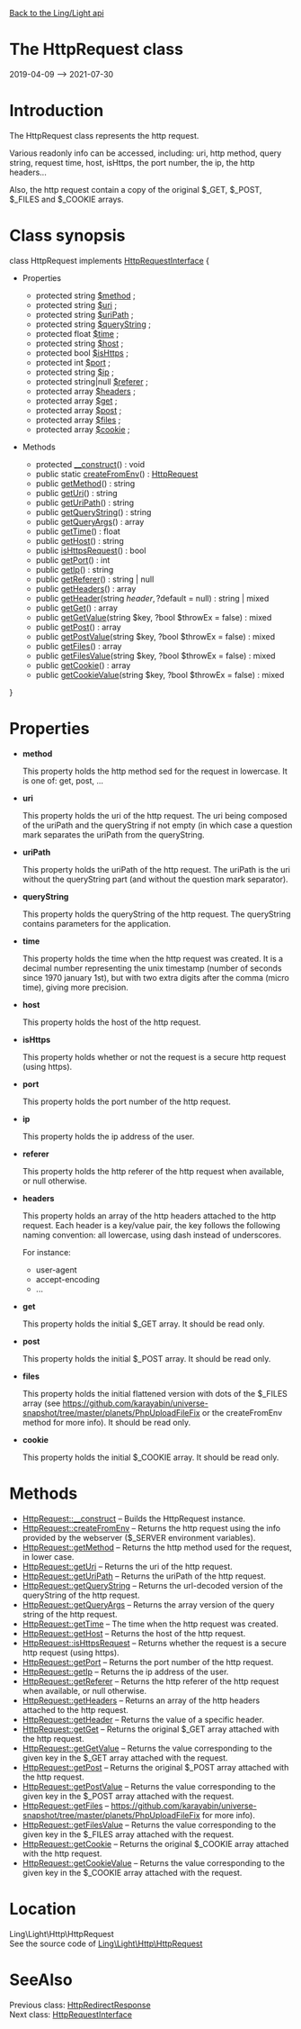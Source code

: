 [Back to the Ling/Light api](https://github.com/lingtalfi/Light/blob/master/doc/api/Ling/Light.md)



The HttpRequest class
================
2019-04-09 --> 2021-07-30






Introduction
============

The HttpRequest class represents the http request.

Various readonly info can be accessed, including:
uri, http method, query string, request time, host, isHttps, the port number, the ip,
the http headers...

Also, the http request contain a copy of the original $_GET, $_POST, $_FILES and $_COOKIE arrays.



Class synopsis
==============


class <span class="pl-k">HttpRequest</span> implements [HttpRequestInterface](https://github.com/lingtalfi/Light/blob/master/doc/api/Ling/Light/Http/HttpRequestInterface.md) {

- Properties
    - protected string [$method](#property-method) ;
    - protected string [$uri](#property-uri) ;
    - protected string [$uriPath](#property-uriPath) ;
    - protected string [$queryString](#property-queryString) ;
    - protected float [$time](#property-time) ;
    - protected string [$host](#property-host) ;
    - protected bool [$isHttps](#property-isHttps) ;
    - protected int [$port](#property-port) ;
    - protected string [$ip](#property-ip) ;
    - protected string|null [$referer](#property-referer) ;
    - protected array [$headers](#property-headers) ;
    - protected array [$get](#property-get) ;
    - protected array [$post](#property-post) ;
    - protected array [$files](#property-files) ;
    - protected array [$cookie](#property-cookie) ;

- Methods
    - protected [__construct](https://github.com/lingtalfi/Light/blob/master/doc/api/Ling/Light/Http/HttpRequest/__construct.md)() : void
    - public static [createFromEnv](https://github.com/lingtalfi/Light/blob/master/doc/api/Ling/Light/Http/HttpRequest/createFromEnv.md)() : [HttpRequest](https://github.com/lingtalfi/Light/blob/master/doc/api/Ling/Light/Http/HttpRequest.md)
    - public [getMethod](https://github.com/lingtalfi/Light/blob/master/doc/api/Ling/Light/Http/HttpRequest/getMethod.md)() : string
    - public [getUri](https://github.com/lingtalfi/Light/blob/master/doc/api/Ling/Light/Http/HttpRequest/getUri.md)() : string
    - public [getUriPath](https://github.com/lingtalfi/Light/blob/master/doc/api/Ling/Light/Http/HttpRequest/getUriPath.md)() : string
    - public [getQueryString](https://github.com/lingtalfi/Light/blob/master/doc/api/Ling/Light/Http/HttpRequest/getQueryString.md)() : string
    - public [getQueryArgs](https://github.com/lingtalfi/Light/blob/master/doc/api/Ling/Light/Http/HttpRequest/getQueryArgs.md)() : array
    - public [getTime](https://github.com/lingtalfi/Light/blob/master/doc/api/Ling/Light/Http/HttpRequest/getTime.md)() : float
    - public [getHost](https://github.com/lingtalfi/Light/blob/master/doc/api/Ling/Light/Http/HttpRequest/getHost.md)() : string
    - public [isHttpsRequest](https://github.com/lingtalfi/Light/blob/master/doc/api/Ling/Light/Http/HttpRequest/isHttpsRequest.md)() : bool
    - public [getPort](https://github.com/lingtalfi/Light/blob/master/doc/api/Ling/Light/Http/HttpRequest/getPort.md)() : int
    - public [getIp](https://github.com/lingtalfi/Light/blob/master/doc/api/Ling/Light/Http/HttpRequest/getIp.md)() : string
    - public [getReferer](https://github.com/lingtalfi/Light/blob/master/doc/api/Ling/Light/Http/HttpRequest/getReferer.md)() : string | null
    - public [getHeaders](https://github.com/lingtalfi/Light/blob/master/doc/api/Ling/Light/Http/HttpRequest/getHeaders.md)() : array
    - public [getHeader](https://github.com/lingtalfi/Light/blob/master/doc/api/Ling/Light/Http/HttpRequest/getHeader.md)(string $header, ?$default = null) : string | mixed
    - public [getGet](https://github.com/lingtalfi/Light/blob/master/doc/api/Ling/Light/Http/HttpRequest/getGet.md)() : array
    - public [getGetValue](https://github.com/lingtalfi/Light/blob/master/doc/api/Ling/Light/Http/HttpRequest/getGetValue.md)(string $key, ?bool $throwEx = false) : mixed
    - public [getPost](https://github.com/lingtalfi/Light/blob/master/doc/api/Ling/Light/Http/HttpRequest/getPost.md)() : array
    - public [getPostValue](https://github.com/lingtalfi/Light/blob/master/doc/api/Ling/Light/Http/HttpRequest/getPostValue.md)(string $key, ?bool $throwEx = false) : mixed
    - public [getFiles](https://github.com/lingtalfi/Light/blob/master/doc/api/Ling/Light/Http/HttpRequest/getFiles.md)() : array
    - public [getFilesValue](https://github.com/lingtalfi/Light/blob/master/doc/api/Ling/Light/Http/HttpRequest/getFilesValue.md)(string $key, ?bool $throwEx = false) : mixed
    - public [getCookie](https://github.com/lingtalfi/Light/blob/master/doc/api/Ling/Light/Http/HttpRequest/getCookie.md)() : array
    - public [getCookieValue](https://github.com/lingtalfi/Light/blob/master/doc/api/Ling/Light/Http/HttpRequest/getCookieValue.md)(string $key, ?bool $throwEx = false) : mixed

}




Properties
=============

- <span id="property-method"><b>method</b></span>

    This property holds the http method sed for the request in lowercase.
    It is one of: get, post, ...
    
    

- <span id="property-uri"><b>uri</b></span>

    This property holds the uri of the http request. The uri
    being composed of the uriPath and the queryString if not empty (in which case
    a question mark separates the uriPath from the queryString.
    
    

- <span id="property-uriPath"><b>uriPath</b></span>

    This property holds the uriPath of the http request.
    The uriPath is the uri without the queryString part (and without the question mark
    separator).
    
    

- <span id="property-queryString"><b>queryString</b></span>

    This property holds the queryString of the http request.
    The queryString contains parameters for the application.
    
    

- <span id="property-time"><b>time</b></span>

    This property holds the time when the http request was created.
    It is a decimal number representing the unix timestamp (number of seconds since 1970 january 1st),
    but with two extra digits after the comma (micro time), giving more precision.
    
    

- <span id="property-host"><b>host</b></span>

    This property holds the host of the http request.
    
    

- <span id="property-isHttps"><b>isHttps</b></span>

    This property holds whether or not the request is a secure http request (using https).
    
    

- <span id="property-port"><b>port</b></span>

    This property holds the port number of the http request.
    
    

- <span id="property-ip"><b>ip</b></span>

    This property holds the ip address of the user.
    
    

- <span id="property-referer"><b>referer</b></span>

    This property holds the http referer of the http request when available, or null otherwise.
    
    

- <span id="property-headers"><b>headers</b></span>

    This property holds an array of the http headers attached to the http request.
    Each header is a key/value pair, the key follows the following naming convention: all lowercase,
    using dash instead of underscores.
    
    For instance:
    - user-agent
    - accept-encoding
    - ...
    
    

- <span id="property-get"><b>get</b></span>

    This property holds the initial $_GET array. It should be read only.
    
    

- <span id="property-post"><b>post</b></span>

    This property holds the initial $_POST array. It should be read only.
    
    

- <span id="property-files"><b>files</b></span>

    This property holds the initial flattened version with dots of the $_FILES array (see
    https://github.com/karayabin/universe-snapshot/tree/master/planets/PhpUploadFileFix or the createFromEnv
    method for more info).
    It should be read only.
    
    

- <span id="property-cookie"><b>cookie</b></span>

    This property holds the initial $_COOKIE array. It should be read only.
    
    



Methods
==============

- [HttpRequest::__construct](https://github.com/lingtalfi/Light/blob/master/doc/api/Ling/Light/Http/HttpRequest/__construct.md) &ndash; Builds the HttpRequest instance.
- [HttpRequest::createFromEnv](https://github.com/lingtalfi/Light/blob/master/doc/api/Ling/Light/Http/HttpRequest/createFromEnv.md) &ndash; Returns the http request using the info provided by the webserver ($_SERVER environment variables).
- [HttpRequest::getMethod](https://github.com/lingtalfi/Light/blob/master/doc/api/Ling/Light/Http/HttpRequest/getMethod.md) &ndash; Returns the http method used for the request, in lower case.
- [HttpRequest::getUri](https://github.com/lingtalfi/Light/blob/master/doc/api/Ling/Light/Http/HttpRequest/getUri.md) &ndash; Returns the uri of the http request.
- [HttpRequest::getUriPath](https://github.com/lingtalfi/Light/blob/master/doc/api/Ling/Light/Http/HttpRequest/getUriPath.md) &ndash; Returns the uriPath of the http request.
- [HttpRequest::getQueryString](https://github.com/lingtalfi/Light/blob/master/doc/api/Ling/Light/Http/HttpRequest/getQueryString.md) &ndash; Returns the url-decoded version of the queryString of the http request.
- [HttpRequest::getQueryArgs](https://github.com/lingtalfi/Light/blob/master/doc/api/Ling/Light/Http/HttpRequest/getQueryArgs.md) &ndash; Returns the array version of the query string of the http request.
- [HttpRequest::getTime](https://github.com/lingtalfi/Light/blob/master/doc/api/Ling/Light/Http/HttpRequest/getTime.md) &ndash; The time when the http request was created.
- [HttpRequest::getHost](https://github.com/lingtalfi/Light/blob/master/doc/api/Ling/Light/Http/HttpRequest/getHost.md) &ndash; Returns the host of the http request.
- [HttpRequest::isHttpsRequest](https://github.com/lingtalfi/Light/blob/master/doc/api/Ling/Light/Http/HttpRequest/isHttpsRequest.md) &ndash; Returns whether the request is a secure http request (using https).
- [HttpRequest::getPort](https://github.com/lingtalfi/Light/blob/master/doc/api/Ling/Light/Http/HttpRequest/getPort.md) &ndash; Returns the port number of the http request.
- [HttpRequest::getIp](https://github.com/lingtalfi/Light/blob/master/doc/api/Ling/Light/Http/HttpRequest/getIp.md) &ndash; Returns the ip address of the user.
- [HttpRequest::getReferer](https://github.com/lingtalfi/Light/blob/master/doc/api/Ling/Light/Http/HttpRequest/getReferer.md) &ndash; Returns the http referer of the http request when available, or null otherwise.
- [HttpRequest::getHeaders](https://github.com/lingtalfi/Light/blob/master/doc/api/Ling/Light/Http/HttpRequest/getHeaders.md) &ndash; Returns an array of the http headers attached to the http request.
- [HttpRequest::getHeader](https://github.com/lingtalfi/Light/blob/master/doc/api/Ling/Light/Http/HttpRequest/getHeader.md) &ndash; Returns the value of a specific header.
- [HttpRequest::getGet](https://github.com/lingtalfi/Light/blob/master/doc/api/Ling/Light/Http/HttpRequest/getGet.md) &ndash; Returns the original $_GET array attached with the http request.
- [HttpRequest::getGetValue](https://github.com/lingtalfi/Light/blob/master/doc/api/Ling/Light/Http/HttpRequest/getGetValue.md) &ndash; Returns the value corresponding to the given key in the $_GET array attached with the request.
- [HttpRequest::getPost](https://github.com/lingtalfi/Light/blob/master/doc/api/Ling/Light/Http/HttpRequest/getPost.md) &ndash; Returns the original $_POST array attached with the http request.
- [HttpRequest::getPostValue](https://github.com/lingtalfi/Light/blob/master/doc/api/Ling/Light/Http/HttpRequest/getPostValue.md) &ndash; Returns the value corresponding to the given key in the $_POST array attached with the request.
- [HttpRequest::getFiles](https://github.com/lingtalfi/Light/blob/master/doc/api/Ling/Light/Http/HttpRequest/getFiles.md) &ndash; https://github.com/karayabin/universe-snapshot/tree/master/planets/PhpUploadFileFix for more info).
- [HttpRequest::getFilesValue](https://github.com/lingtalfi/Light/blob/master/doc/api/Ling/Light/Http/HttpRequest/getFilesValue.md) &ndash; Returns the value corresponding to the given key in the $_FILES array attached with the request.
- [HttpRequest::getCookie](https://github.com/lingtalfi/Light/blob/master/doc/api/Ling/Light/Http/HttpRequest/getCookie.md) &ndash; Returns the original $_COOKIE array attached with the http request.
- [HttpRequest::getCookieValue](https://github.com/lingtalfi/Light/blob/master/doc/api/Ling/Light/Http/HttpRequest/getCookieValue.md) &ndash; Returns the value corresponding to the given key in the $_COOKIE array attached with the request.





Location
=============
Ling\Light\Http\HttpRequest<br>
See the source code of [Ling\Light\Http\HttpRequest](https://github.com/lingtalfi/Light/blob/master/Http/HttpRequest.php)



SeeAlso
==============
Previous class: [HttpRedirectResponse](https://github.com/lingtalfi/Light/blob/master/doc/api/Ling/Light/Http/HttpRedirectResponse.md)<br>Next class: [HttpRequestInterface](https://github.com/lingtalfi/Light/blob/master/doc/api/Ling/Light/Http/HttpRequestInterface.md)<br>
